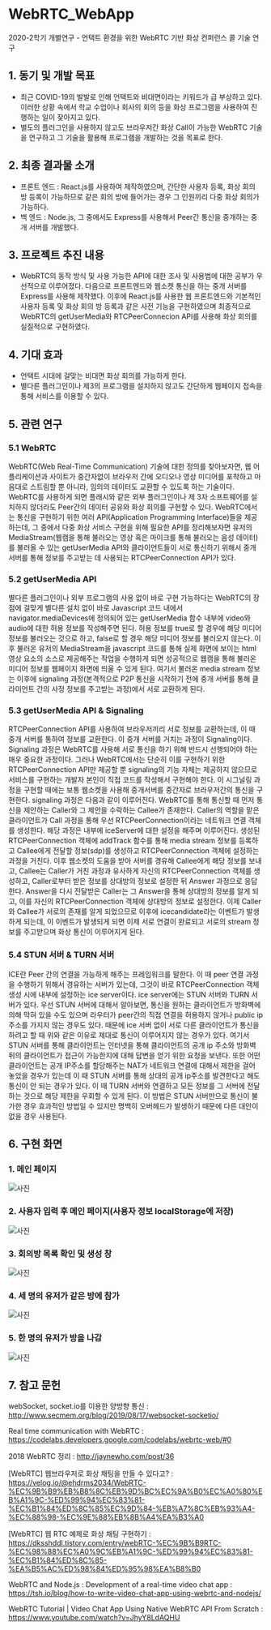 # WebRTC_WebApp

2020-2학기 개별연구 - 언택트 환경을 위한 WebRTC 기반 화상 컨퍼런스 콜 기술 연구

## 1. 동기 및 개발 목표

- 최근 COVID-19의 발발로 인해 언택트와 비대면이라는 키워드가 급 부상하고 있다. 이러한 상황 속에서 학교 수업이나 회사의 회의 등을 화상 프로그램을 사용하여 진행하는 일이 잦아지고 있다.
- 별도의 플러그인을 사용하지 않고도 브라우저간 화상 Call이 가능한 WebRTC 기술을 연구하고 그 기술을 활용해 프로그램을 개발하는 것을 목표로 한다.

## 2. 최종 결과물 소개

- 프론트 엔드 : React.js를 사용하여 제작하였으며, 간단한 사용자 등록, 화상 회의 방 등록이 가능하므로 같은 회의 방에 들어가는 경우 그 인원끼리 다중 화상 회의가 가능하다.
- 백 엔드 : Node.js, 그 중에서도 Express를 사용해서 Peer간 통신을 중개하는 중개 서버를 개발했다.

## 3. 프로젝트 추진 내용

- WebRTC의 동작 방식 및 사용 가능한 API에 대한 조사 및 사용법에 대한 공부가 우선적으로 이루어졌다. 다음으로 프론트엔드와 웹소켓 통신을 하는 중개 서버를 Express를 사용해 제작했다. 이후에 React.js를 사용한 웹 프론트엔드와 기본적인 사용자 등록 및 화상 회의 방 등록과 같은 사전 기능을 구현하였으며 최종적으로 WebRTC의 getUserMedia와 RTCPeerConnecion API를 사용해 화상 회의를 실질적으로 구현하였다.

## 4. 기대 효과

- 언택트 시대에 걸맞는 비대면 화상 회의를 가능하게 한다.
- 별다른 플러그인이나 제3의 프로그램을 설치하지 않고도 간단하게 웹페이지 접속을 통해 서비스를 이용할 수 있다.

## 5. 관련 연구

### 5.1 WebRTC

WebRTC(Web Real-Time Communication) 기술에 대한 정의를 찾아보자면, 웹 어플리케이션과 사이트가 중간자없이 브라우저 간에 오디오나 영상 미디어를 포착하고 마음대로 스트림할 뿐 아니라, 임의의 데이터도 교환할 수 있도록 하는 기술이다. WebRTC를 사용하게 되면 플래시와 같은 외부 플러그인이나 제 3자 소프트웨어를 설치하지 않더라도 Peer간의 데이터 공유와 화상 회의를 구현할 수 있다. WebRTC에서는 통신을 구현하기 위한 여러 API(Application Programming Interface)들을 제공하는데, 그 중에서 다중 화상 서비스 구현을 위해 필요한 API를 정리해보자면 유저의 MediaStream(웹캠을 통해 불러오는 영상 혹은 마이크를 통해 불러오는 음성 데이터)를 불러올 수 있는 getUserMedia API와 클라이언트들이 서로 통신하기 위해서 중개 서버를 통해 정보를 주고받는 데 사용되는 RTCPeerConnection API가 있다.

### 5.2 getUserMedia API

별다른 플러그인이나 외부 프로그램의 사용 없이 바로 구현 가능하다는 WebRTC의 장점에 걸맞게 별다른 설치 없이 바로 Javascript 코드 내에서 navigator.mediaDevices에 정의되어 있는 getUserMedia 함수 내부에 video와 audio에 대한 허용 정보를 작성해주면 된다. 허용 정보를 true로 할 경우에 해당 미디어 정보를 불러오는 것으로 하고, false로 할 경우 해당 미디어 정보를 불러오지 않는다. 이후 불러온 유저의 MediaStream을 javascript 코드를 통해 실제 화면에 보이는 html 영상 요소의 소스로 제공해주는 작업을 수행하게 되면 성공적으로 웹캠을 통해 불러온 미디어 정보를 웹페이지 화면에 띄울 수 있게 된다. 여기서 불러온 media stream 정보는 이후에 signaling 과정(본격적으로 P2P 통신을 시작하기 전에 중개 서버를 통해 클라이언트 간의 사정 정보를 주고받는 과정)에서 서로 교환하게 된다.

### 5.3 getUserMedia API & Signaling

RTCPeerConnection API를 사용하여 브라우저끼리 서로 정보를 교환하는데, 이 때 중개 서버를 통하여 정보를 교환한다. 이 중개 서버를 거치는 과정이 Signaling이다. Signaling 과정은 WebRTC를 사용해 서로 통신을 하기 위해 반드시 선행되어야 하는 매우 중요한 과정이다. 그러나 WebRTC에서는 단순히 이를 구현하기 위한 RTCPeerConnection API만 제공할 뿐 signaling의 기능 자체는 제공하지 않으므로 서비스를 구현하는 개발자 본인이 직접 코드를 작성해서 구현해야 한다. 이 시그널링 과정을 구현할 때에는 보통 웹소켓을 사용해 중개서버를 중간자로 브라우저간의 통신을 구현한다.
signaling 과정은 다음과 같이 이루어진다. WebRTC를 통해 통신할 때 먼저 통신을 제안하는 Caller와 그 제안을 수락하는 Callee가 존재한다. Caller의 역할을 맡은 클라이언트가 Call 과정을 통해 우선 RTCPeerConnection이라는 네트워크 연결 객체를 생성한다. 해당 과정은 내부에 iceServer에 대한 설정을 해주며 이루어진다. 생성된 RTCPeerConnection 객체에 addTrack 함수를 통해 media stream 정보를 등록하고 Callee에게 전달할 정보(sdp)를 생성하고 RTCPeerConnection 객체에 설정하는 과정을 거친다. 이후 웹소켓의 도움을 받아 서버를 경유해 Callee에게 해당 정보를 보내고, Callee는 Caller가 거친 과정과 유사하게 자신의 RTCPeerConnection 객체를 생성하고, Caller로부터 받은 정보를 상대방의 정보로 설정한 뒤 Answer 과정으로 응답한다. Answer을 다시 전달받은 Caller는 그 Answer을 통해 상대방의 정보를 알게 되고, 이를 자신의 RTCPeerConnection 객체에 상대방의 정보로 설정한다. 이제 Caller와 Callee가 서로의 존재를 알게 되었으므로 이후에 icecandidate라는 이벤트가 발생하게 되는데, 이 이벤트가 발생되게 되면 이제 서로 연결이 완료되고 서로의 stream 정보를 주고받으며 화상 통신이 이루어지게 된다.

### 5.4 STUN 서버 & TURN 서버

ICE란 Peer 간의 연결을 가능하게 해주는 프레임워크를 말한다. 이 때 peer 연결 과정을 수행하기 위해서 경유하는 서버가 있는데, 그것이 바로 RTCPeerConnection 객체 생성 시에 내부에 설정하는 ice server이다. ice server에는 STUN 서버와 TURN 서버가 있다. 우선 STUN 서버에 대해서 알아보면, 통신을 원하는 클라이언트가 방화벽에 의해 막혀 있을 수도 있으며 라우터가 peer간의 직접 연결을 허용하지 않거나 public ip 주소를 가지지 않는 경우도 있다. 때문에 ice 서버 없이 서로 다른 클라이언트가 통신을 하려고 할 때 위와 같은 이유로 제대로 통신이 이루어지지 않는 경우가 있다. 여기서 STUN 서버를 통해 클라이언트는 인터넷을 통해 클라이언트의 공개 ip 주소와 방화벽 뒤의 클라이언트가 접근이 가능한지에 대해 답변을 얻기 위한 요청을 보낸다. 또한 어떤 클라이언트는 공개 IP주소를 할당해주는 NAT가 네트워크 연결에 대해서 제한을 걸어 놓았을 경우가 있는데 이 때 STUN 서버를 통해 상대의 공개 ip주소를 발견한다고 해도 통신이 안 되는 경우가 있다. 이 때 TURN 서버와 연결하고 모든 정보를 그 서버에 전달하는 것으로 해당 제한을 우회할 수 있게 된다. 이 방법은 STUN 서버만으로 통신이 불가한 경우 효과적인 방법일 수 있지만 명백히 오버헤드가 발생하기 때문에 다른 대안이 없을 경우 사용된다.

## 6. 구현 화면

### 1. 메인 페이지

![사진](./images/1.bmp)

### 2. 사용자 입력 후 메인 페이지(사용자 정보 localStorage에 저장)

![사진](./images/2.bmp)

### 3. 회의방 목록 확인 및 생성 창

![사진](./images/3.png)

### 4. 세 명의 유저가 같은 방에 참가

![사진](./images/4.png)

### 5. 한 명의 유저가 방을 나감

![사진](./images/5.png)

## 7. 참고 문헌

webSocket, socket.io를 이용한 양방향 통신 : http://www.secmem.org/blog/2019/08/17/websocket-socketio/

Real time communication with WebRTC : https://codelabs.developers.google.com/codelabs/webrtc-web/#0

2018 WebRTC 정리 :
http://jaynewho.com/post/36

[WebRTC] 웹브라우저로 화상 채팅을 만들 수 있다고? : https://velog.io/@ehdrms2034/WebRTC-%EC%9B%B9%EB%B8%8C%EB%9D%BC%EC%9A%B0%EC%A0%80%EB%A1%9C-%ED%99%94%EC%83%81-%EC%B1%84%ED%8C%85%EC%9D%84-%EB%A7%8C%EB%93%A4-%EC%88%98-%EC%9E%88%EB%8B%A4%EA%B3%A0

[WebRTC] 웹 RTC 예제로 화상 채팅 구현하기 : https://dksshddl.tistory.com/entry/webRTC-%EC%9B%B9RTC-%EC%98%88%EC%A0%9C%EB%A1%9C-%ED%99%94%EC%83%81-%EC%B1%84%ED%8C%85-%EA%B5%AC%ED%98%84%ED%95%98%EA%B8%B0

WebRTC and Node.js : Development of a real-time video chat app :
https://tsh.io/blog/how-to-write-video-chat-app-using-webrtc-and-nodejs/

WebRTC Tutorial | Video Chat App Using Native WebRTC API From Scratch :
https://www.youtube.com/watch?v=JhyY8LdAQHU
